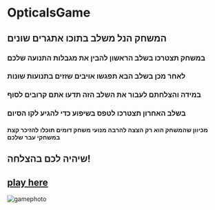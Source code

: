 # OpticalsGame
## המשחק הנל משלב בתוכו אתגרים שונים
### במשחק תצטרכו בשלב הראשון להבין את מגבלות התנועה שלכם
### לאחר מכן בשלב הבא תפגשו אויבים שזזים בתנועות שונות
### במידה והצלחתם לעבור את השלב הזה תדעו אתם קרובים לסוף
### בשלב האחרון תצטרכו לטפס בשיפוע כדי להגיע לקו הסיום
#### מכיוון שהמשחק הוא רק הצצה להרבה מנועי משחק דומים תוכלו להזיכר קצת במשחקי עבר שלכם
## שיהיה לכם בהצלחה!
## [play here](https://tommy-bar.itch.io/obstacle-game)
![gamephoto](https://github.com/GameDev-Tommy-Bar/ObstaclesGame/blob/29e053b1f29cefa482b9fe6a51e84c081dc7cc85/Assets/pics/firstfloor.png)

